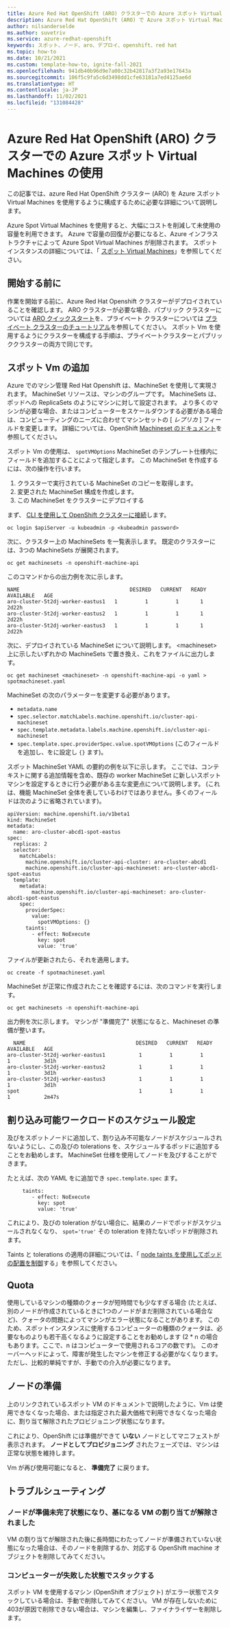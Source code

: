 ```yaml
---
title: Azure Red Hat OpenShift (ARO) クラスターでの Azure スポット Virtual Machines の使用
description: Azure Red Hat OpenShift (ARO) で Azure スポット Virtual Machines を使用する方法について説明します
author: nilsanderselde
ms.author: suvetriv
ms.service: azure-redhat-openshift
keywords: スポット、ノード、aro、デプロイ、openshift、red hat
ms.topic: how-to
ms.date: 10/21/2021
ms.custom: template-how-to, ignite-fall-2021
ms.openlocfilehash: 941db40b96d9e7a00c32b42817a3f2a93e17643a
ms.sourcegitcommit: 106f5c9fa5c6d3498dd1cfe63181a7ed4125ae6d
ms.translationtype: HT
ms.contentlocale: ja-JP
ms.lasthandoff: 11/02/2021
ms.locfileid: "131084428"
---
```

# <a name="use-azure-spot-virtual-machines-in-an-azure-red-hat-openshift-aro-cluster"></a>Azure Red Hat OpenShift (ARO) クラスターでの Azure スポット Virtual Machines の使用

この記事では、azure Red Hat OpenShift クラスター (ARO) を Azure スポット Virtual Machines を使用するように構成するために必要な詳細について説明します。

Azure Spot Virtual Machines を使用すると、大幅にコストを削減して未使用の容量を利用できます。 Azure で容量の回復が必要になると、Azure インフラストラクチャによって Azure Spot Virtual Machines が削除されます。 スポットインスタンスの詳細については、「 [スポット Virtual Machines](../virtual-machines/spot-vms.md)」を参照してください。

## <a name="before-you-begin"></a>開始する前に

作業を開始する前に、Azure Red Hat Openshift クラスターがデプロイされていることを確認します。 ARO クラスターが必要な場合、パブリック クラスターについては [ARO クイックスタート](tutorial-create-cluster.md)を、プライベート クラスターについては [プライベート クラスターのチュートリアル](howto-create-private-cluster-4x.md)を参照してください。 スポット Vm を使用するようにクラスターを構成する手順は、プライベートクラスターとパブリッククラスターの両方で同じです。

## <a name="add-spot-vms"></a>スポット Vm の追加

Azure でのマシン管理 Red Hat Openshift は、MachineSet を使用して実現されます。 MachineSet リソースは、マシンのグループです。 MachineSets は、ポッドへの ReplicaSets のようにマシンに対して設定されます。 より多くのマシンが必要な場合、またはコンピューターをスケールダウンする必要がある場合は、コンピューティングのニーズに合わせてマシンセットの [ *レプリカ* ] フィールドを変更します。 詳細については、OpenShift [Machineset のドキュメント](https://docs.openshift.com/container-platform/4.8/machine_management/creating_machinesets/creating-machineset-azure.html)を参照してください。

スポット Vm の使用は、 `spotVMOptions` MachineSet のテンプレート仕様内にフィールドを追加することによって指定します。
この MachineSet を作成するには、次の操作を行います。

1. クラスターで実行されている MachineSet のコピーを取得します。
2. 変更された MachineSet 構成を作成します。
3. この MachineSet をクラスターにデプロイする

まず、 [CLI を使用して OpenShift クラスターに接続](tutorial-connect-cluster.md)します。

```azurecli-interactive
oc login $apiServer -u kubeadmin -p <kubeadmin password>
```

次に、クラスター上の MachineSets を一覧表示します。 既定のクラスターには、3つの MachineSets が展開されます。 
```azurecli-interactive
oc get machinesets -n openshift-machine-api
```

このコマンドからの出力例を次に示します。 
```
NAME                                    DESIRED   CURRENT   READY   AVAILABLE   AGE
aro-cluster-5t2dj-worker-eastus1   1         1         1       1           2d22h
aro-cluster-5t2dj-worker-eastus2   1         1         1       1           2d22h
aro-cluster-5t2dj-worker-eastus3   1         1         1       1           2d22h
```

次に、デプロイされている MachineSet について説明します。 \<machineset\>上に示したいずれかの MachineSets で置き換え、これをファイルに出力します。

```azurecli-interactive
oc get machineset <machineset> -n openshift-machine-api -o yaml > spotmachineset.yaml
```

MachineSet の次のパラメーターを変更する必要があります。
- `metadata.name`
- `spec.selector.matchLabels.machine.openshift.io/cluster-api-machineset`
- `spec.template.metadata.labels.machine.openshift.io/cluster-api-machineset`
- `spec.template.spec.providerSpec.value.spotVMOptions` (このフィールドを追加し、をに設定し `{}` ます)。


スポット MachineSet YAML の要約の例を以下に示します。 ここでは、コンテキストに関する追加情報を含め、既存の worker MachineSet に新しいスポットマシンを設定するときに行う必要がある主な変更点について説明します。 (これは、機能 MachineSet 全体を表しているわけではありません。多くのフィールドは次のように省略されています)。

```
apiVersion: machine.openshift.io/v1beta1
kind: MachineSet
metadata:
  name: aro-cluster-abcd1-spot-eastus
spec:
  replicas: 2
  selector:
    matchLabels:
      machine.openshift.io/cluster-api-cluster: aro-cluster-abcd1
      machine.openshift.io/cluster-api-machineset: aro-cluster-abcd1-spot-eastus
  template:
    metadata:
        machine.openshift.io/cluster-api-machineset: aro-cluster-abcd1-spot-eastus
    spec:
      providerSpec:
        value:
          spotVMOptions: {}
      taints:
        - effect: NoExecute
          key: spot
          value: 'true'
```

ファイルが更新されたら、それを適用します。

```azurecli-interactive
oc create -f spotmachineset.yaml
```

MachineSet が正常に作成されたことを確認するには、次のコマンドを実行します。
```azurecli-interactive
oc get machinesets -n openshift-machine-api
```

出力例を次に示します。 マシンが "準備完了" 状態になると、Machineset の準備が整います。
```
  NAME                                    DESIRED   CURRENT   READY   AVAILABLE   AGE
aro-cluster-5t2dj-worker-eastus1           1         1         1       1           3d1h
aro-cluster-5t2dj-worker-eastus2           1         1         1       1           3d1h
aro-cluster-5t2dj-worker-eastus3           1         1         1       1           3d1h
spot                                       1         1         1       1           2m47s
```

## <a name="schedule-interruptible-workloads"></a>割り込み可能ワークロードのスケジュール設定

及びをスポットノードに追加して、割り込み不可能なノードがスケジュールされないようにし、この及びの tolerations を、スケジュールするポッドに追加することをお勧めします。 MachineSet 仕様を使用してノードを及びすることができます。

たとえば、次の YAML をに追加でき `spec.template.spec` ます。

```
     taints:
        - effect: NoExecute
          key: spot
          value: 'true'
```

これにより、及びの toleration がない場合に、結果のノードでポッドがスケジュールされなくなり、 `spot='true'` その toleration を持たないポッドが削除されます。

Taints と tolerations の適用の詳細については、「 [node taints を使用してポッドの配置を制御](https://docs.openshift.com/container-platform/4.7/nodes/scheduling/nodes-scheduler-taints-tolerations.html)する」を参照してください。

## <a name="quota"></a>Quota

使用しているマシンの種類のクォータが短時間でも少なすぎる場合 (たとえば、別のノードが作成されているときに1つのノードがまだ削除されている場合など)、クォータの問題によってマシンがエラー状態になることがあります。 このため、スポットインスタンスに使用するコンピューターの種類のクォータは、必要なものよりも若干高くなるように設定することをお勧めします (2 * n の場合もあります。ここで、n はコンピューターで使用されるコアの数です)。 このオーバーヘッドによって、障害が発生したマシンを修正する必要がなくなります。ただし、比較的単純ですが、手動での介入が必要になります。

## <a name="node-readiness"></a>ノードの準備

上のリンクされているスポット VM のドキュメントで説明したように、Vm は使用できなくなった場合、または指定された最大価格で利用できなくなった場合に、割り当て解除されたプロビジョニング状態になります。

これにより、OpenShift には準備ができて **いない** ノードとしてマニフェストが表示されます。 **ノードとしてプロビジョニング** されたフェーズでは、マシンは正常な状態を維持します。

Vm が再び使用可能になると、 **準備完了** に戻ります。

## <a name="troubleshooting"></a>トラブルシューティング

### <a name="node-stuck-in-not-ready-state-underlying-vm-deallocated"></a>ノードが準備未完了状態になり、基になる VM の割り当てが解除されました

VM の割り当てが解除された後に長時間にわたってノードが準備されていない状態になった場合は、そのノードを削除するか、対応する OpenShift machine オブジェクトを削除してみてください。

### <a name="spot-machine-stuck-in-failed-state"></a>コンピューターが失敗した状態でスタックする

スポット VM を使用するマシン (OpenShift オブジェクト) がエラー状態でスタックしている場合は、手動で削除してみてください。 VM が存在しないために403が原因で削除できない場合は、マシンを編集し、ファイナライザーを削除します。
